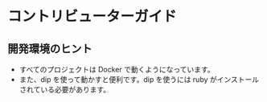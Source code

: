 # コントリビューターガイド

## 開発環境のヒント

- すべてのプロジェクトは Docker で動くようになっています。
- また、dip を使って動かすと便利です。dip を使うには ruby がインストールされている必要があります。
